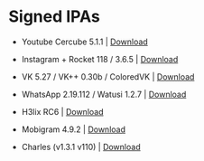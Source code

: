 # Signed IPAs

<!-- - Youtube Cercube 5.1.1 (Заменяет) | <a href="itms-services://?action=download-manifest&amp;url=https://raw.githubusercontent.com/Kylmakalle/ipa/master/apps/youtube/Info.plist">Download</a> -->

- Youtube Cercube 5.1.1 | <a href="itms-services://?action=download-manifest&amp;url=https://raw.githubusercontent.com/Kylmakalle/ipa/master/apps/youtube/Info.plist">Download</a>

- Instagram + Rocket 118 / 3.6.5 | <a href="itms-services://?action=download-manifest&amp;url=https://raw.githubusercontent.com/Kylmakalle/ipa/master/apps/igrocket/Info.plist">Download</a>


- VK 5.27 / VK++ 0.30b / ColoredVK | <a href="itms-services://?action=download-manifest&amp;url=https://raw.githubusercontent.com/Kylmakalle/ipa/master/apps/vk/Info.plist">Download</a>

- WhatsApp 2.19.112 / Watusi 1.2.7 | <a href="itms-services://?action=download-manifest&amp;url=https://raw.githubusercontent.com/Kylmakalle/ipa/master/apps/wa/Info.plist">Download</a>

- H3lix RC6 | <a href="itms-services://?action=download-manifest&amp;url=https://raw.githubusercontent.com/Kylmakalle/ipa/master/apps/h3lix/Info.plist">Download</a>

- Mobigram 4.9.2 | <a href="itms-services://?action=download-manifest&amp;url=https://raw.githubusercontent.com/Kylmakalle/ipa/master/apps/mobigram/Info.plist">Download</a>

- Charles (v1.3.1 v110) | <a href="itms-services://?action=download-manifest&amp;url=https://raw.githubusercontent.com/Kylmakalle/ipa/master/apps/charles/Info.plist">Download</a>